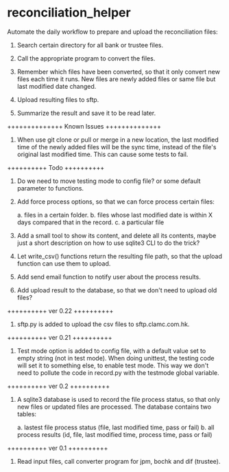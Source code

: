 # reconciliation_helper

Automate the daily workflow to prepare and upload the reconciliation files:

1. Search certain directory for all bank or trustee files.

2. Call the appropriate program to convert the files.

3. Remember which files have been converted, so that it only convert new files each time it runs. New files are newly added files or same file but last modified date changed.

4. Upload resulting files to sftp.

5. Summarize the result and save it to be read later.



++++++++++++++
Known Issues
++++++++++++++
1. When use git clone or pull or merge in a new location, the last modified time of the newly added files will be the sync time, instead of the file's original last modified time. This can cause some tests to fail.




++++++++++
Todo
++++++++++
1. Do we need to move testing mode to config file? or some default parameter to functions.

2. Add force process options, so that we can force process certain files:

	a. files in a certain folder.
	b. files whose last modified date is within X days compared that in the record.
	c. a particular file

3. Add a small tool to show its content, and delete all its contents, maybe just a short description on how to use sqlite3 CLI to do the trick?

4. Let write_csv() functions return the resulting file path, so that the upload function can use them to upload.

5. Add send email function to notify user about the process results.

6. Add upload result to the database, so that we don't need to upload old files?



++++++++++
ver 0.22
++++++++++
1. sftp.py is added to upload the csv files to sftp.clamc.com.hk.



++++++++++
ver 0.21
++++++++++
1. Test mode option is added to config file, with a default value set to empty string (not in test mode). When doing unittest, the testing code will set it to something else, to enable test mode. This way we don't need to pollute the code in record.py with the testmode global variable.



++++++++++
ver 0.2
++++++++++
1. A sqlite3 database is used to record the file process status, so that only new files or updated files are processed. The database contains two tables:
	
	a. lastest file process status (file, last modified time, pass or fail)
	b. all process results (id, file, last modified time, process time, pass or fail)



++++++++++
ver 0.1
++++++++++
1. Read input files, call converter program for jpm, bochk and dif (trustee).



